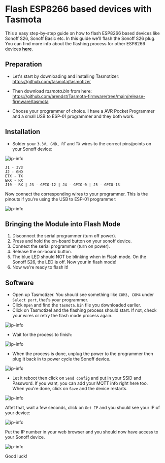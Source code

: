 # Flash ESP8266 based devices with Tasmota
This a easy step-by-step guide on how to flash ESP8266 based devices like Sonoff S26, Sonoff Basic etc. 
In this guide we'll flash the Sonoff S26 plug. You can find more info about the flashing process for other ESP8266 devices [**here**](https://templates.blakadder.com/plug.html).

## Preparation

* Let's start by downloading and installing Tasmotizer: https://github.com/tasmota/tasmotizer

* Then download *tasmota.bin* from here: https://github.com/arendst/Tasmota-firmware/tree/main/release-firmware/tasmota

* Choose your programmer of choice. I have a AVR Pocket Programmer and a small USB to ESP-01 programmer and they both work. 

## Installation

* Solder your `3.3V, GND, RT` and `TX` wires to the correct pins/points on your Sonoff device: 

![ip-info](images/pinout.png)

    J1 - 3V3
    J2 - GND
    ETX - TX
    ERX - RX
    J10 - RX | J3 - GPIO-12 | J4 - GPIO-0 | J5 - GPIO-13
    
Now connect the corresponding wires to your programmer. This is the pinouts if you're using the USB to ESP-01 programmer:

![ip-info](images/usb-pinout.png)

## Bringing the Module into Flash Mode

1. Disconnect the serial programmer (turn off power).
2. Press and hold the on-board button on your sonoff device.
3. Connect the serial programmer (turn on power).
4. Release the on-board button.
5. The blue LED should NOT be blinking when in Flash mode. On the Sonoff S26, the LED is off. Now your in flash mode!
6. Now we're ready to flash it!

## Software


* Open up Tasmotizer. You should see something like `COM3, COM4` under `Select port`, that's your programmer. 
* Click `Open` and find the `tasmota.bin` file you downloaded earlier. 
* Click on Tasmotize! and the flashing process should start. If not, check your wires or retry the flash mode process again. 

![ip-info](images/tasmotizer.png)

* Wait for the process to finish: 

![ip-info](images/progress.png)

* When the process is done, unplug the power to the programmer then plug it back in to power cycle the Sonoff device.

![ip-info](images/done.png)

* Let it reboot then click on  `Send config` and put in your SSID and Password. If you want, you can add your MQTT info right here too. 
When you're done, click on `Save` and the device restarts.

![ip-info](images/send-config.png)

Aftet that, wait a few seconds, click on `Get IP` and you should see your IP of your device:

![ip-info](images/ip.png)

Put the IP number in your web browser and you should now have access to your Sonoff device.

![ip-info](images/tasmota.png)

Good luck!
